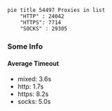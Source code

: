 
```mermaid
pie title 54497 Proxies in list
    "HTTP" : 24042
    "HTTPS": 7714
    "SOCKS" : 29305
```

### Some Info
#### Average Timeout

- mixed: 3.6s
- http: 1.7s
- https: 8.2s
- socks: 5.0s